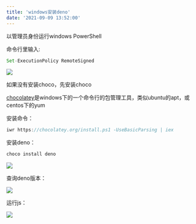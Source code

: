 ```yaml
---
title: 'windows安装deno'
date: '2021-09-09 13:52:00'
---   
```

以管理员身份运行windows PowerShell

命令行里输入:

```javascript
Set-ExecutionPolicy RemoteSigned
```

![](https://img-blog.csdnimg.cn/20210909134704807.png?x-oss-processimage/watermark,type_ZHJvaWRzYW5zZmFsbGJhY2s,shadow_50,text_Q1NETiBA5b6Q5ZCM5L-d,size_20,color_FFFFFF,t_70,g_se,x_16)

如果没有安装choco，先安装choco

[chocolatey](https://link.jianshu.com/?thttps://chocolatey.org/)是windows下的一个命令行的包管理工具，类似ubuntu的apt，或centos下的yum

安装命令：

```javascript
iwr https://chocolatey.org/install.ps1 -UseBasicParsing | iex
```

安装deno：

```javascript
choco install deno
```

![](https://img-blog.csdnimg.cn/20210909135013562.png?x-oss-processimage/watermark,type_ZHJvaWRzYW5zZmFsbGJhY2s,shadow_50,text_Q1NETiBA5b6Q5ZCM5L-d,size_20,color_FFFFFF,t_70,g_se,x_16)

查询deno版本：

![](https://img-blog.csdnimg.cn/20210909135121814.png?x-oss-processimage/watermark,type_ZHJvaWRzYW5zZmFsbGJhY2s,shadow_50,text_Q1NETiBA5b6Q5ZCM5L-d,size_20,color_FFFFFF,t_70,g_se,x_16)

运行js：

![](https://img-blog.csdnimg.cn/20210909135841211.png?x-oss-processimage/watermark,type_ZHJvaWRzYW5zZmFsbGJhY2s,shadow_50,text_Q1NETiBA5b6Q5ZCM5L-d,size_20,color_FFFFFF,t_70,g_se,x_16)